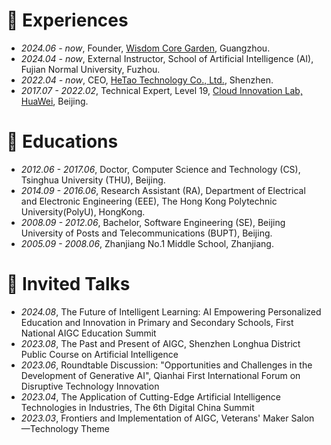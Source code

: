 # 💼 Experiences
- *2024.06 - now*, Founder, [Wisdom Core Garden](https://www.aileader.cn/), Guangzhou.
- *2024.04 - now*, External Instructor, School of Artificial Intelligence (AI), Fujian Normal University, Fuzhou.
- *2022.04 - now*, CEO, [HeTao Technology Co., Ltd.](https://www.corecog.cn/), Shenzhen.
- *2017.07 - 2022.02*, Technical Expert, Level 19, [Cloud Innovation Lab, HuaWei](https://www.huaweicloud.com/lab/home.html), Beijing.

# 📖 Educations
- *2012.06 - 2017.06*, Doctor, Computer Science and Technology (CS), Tsinghua University (THU), Beijing.
- *2014.09 - 2016.06*, Research Assistant (RA), Department of Electrical and Electronic Engineering (EEE), The Hong Kong Polytechnic University(PolyU), HongKong.
- *2008.09 - 2012.06*, Bachelor, Software Engineering (SE), Beijing University of Posts and Telecommunications (BUPT), Beijing.
- *2005.09 - 2008.06*, Zhanjiang No.1 Middle School, Zhanjiang.

# 💬 Invited Talks
- *2024.08*, The Future of Intelligent Learning: AI Empowering Personalized Education and Innovation in Primary and Secondary Schools, First National AIGC Education Summit
- *2023.08*, The Past and Present of AIGC, Shenzhen Longhua District Public Course on Artificial Intelligence
- *2023.06*, Roundtable Discussion: "Opportunities and Challenges in the Development of Generative AI", Qianhai First International Forum on Disruptive Technology Innovation
- *2023.04*, The Application of Cutting-Edge Artificial Intelligence Technologies in Industries, The 6th Digital China Summit
- *2023.03*, Frontiers and Implementation of AIGC, Veterans' Maker Salon—Technology Theme